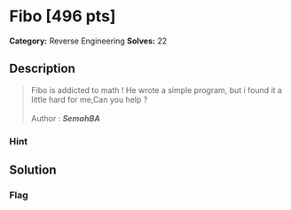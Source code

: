 # Fibo [496 pts]

**Category:** Reverse Engineering
**Solves:** 22

## Description
>Fibo is addicted to math ! He wrote a simple program, but i found it a little hard for me,Can you help ? 
<br><br>
Author : ***SemahBA***

### Hint


## Solution

### Flag

